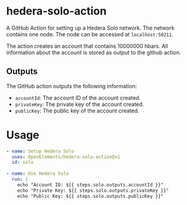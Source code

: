 # hedera-solo-action

A GitHub Action for setting up a Hedera Solo network. The network contains one node.
The node can be accessed at `localhost:50211`.

The action creates an account that contains 10000000 hbars.
All information about the account is stored as output to the github action.

## Outputs

The GitHub action outputs the following information:

- `accountId`: The account ID of the account created.
- `privateKey`: The private key of the account created.
- `publicKey`: The public key of the account created.

# Usage

```yaml
- name: Setup Hedera Solo
  uses: OpenElements/hedera-solo-action@v1
  id: solo
  
- name: Use Hedera Solo
  run: |
    echo "Account ID: ${{ steps.solo.outputs.accountId }}"
    echo "Private Key: ${{ steps.solo.outputs.privateKey }}"
    echo "Public Key: ${{ steps.solo.outputs.publicKey }}"
```


